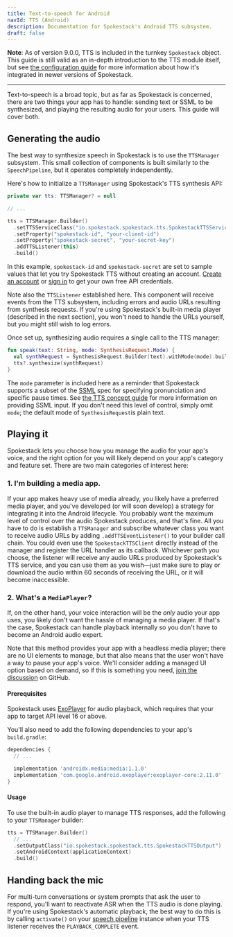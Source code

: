```yaml
---
title: Text-to-speech for Android
navId: TTS (Android)
description: Documentation for Spokestack's Android TTS subsystem.
draft: false
---
```


**Note**: As of version 9.0.0, TTS is included in the turnkey `Spokestack` object. This guide is still valid as an in-depth introduction to the TTS module itself, but see [the configuration guide](turnkey-configuration) for more information about how it's integrated in newer versions of Spokestack.

---

Text-to-speech is a broad topic, but as far as Spokestack is concerned, there are two things your app has to handle: sending text or SSML to be synthesized, and playing the resulting audio for your users. This guide will cover both.

## Generating the audio

The best way to synthesize speech in Spokestack is to use the `TTSManager` subsystem. This small collection of components is built similarly to the `SpeechPipeline`, but it operates completely independently.

Here's how to initialize a `TTSManager` using Spokestack's TTS synthesis API:

```kotlin
private var tts: TTSManager? = null

// ...

tts = TTSManager.Builder()
  .setTTSServiceClass("io.spokestack.spokestack.tts.SpokestackTTSService")
  .setProperty("spokestack-id", "your-client-id")
  .setProperty("spokestack-secret", "your-secret-key")
  .addTTSListener(this)
  .build()
```

In this example, `spokestack-id` and `spokestack-secret` are set to sample values that let you try Spokestack TTS without creating an account. [Create an account](/account/create) or [sign in](/account/login) to get your own free API credentials.

Note also the `TTSListener` established here. This component will receive events from the TTS subsystem, including errors and audio URLs resulting from synthesis requests. If you're using Spokestack's built-in media player (described in the next section), you won't need to handle the URLs yourself, but you might still wish to log errors.

Once set up, synthesizing audio requires a single call to the TTS manager:

```kotlin
fun speak(text: String, mode: SynthesisRequest.Mode) {
  val synthRequest = SynthesisRequest.Builder(text).withMode(mode).build()
  tts?.synthesize(synthRequest)
}
```

The `mode` parameter is included here as a reminder that Spokestack supports a subset of the [SSML](https://www.w3.org/TR/speech-synthesis11) spec for specifying pronunciation and specific pause times. See [the TTS concept guide](/docs/Concepts/tts) for more information on providing SSML input. If you don't need this level of control, simply omit `mode`; the default mode of `SynthesisRequest`is plain text.

## Playing it

Spokestack lets you choose how you manage the audio for your app's voice, and the right option for you will likely depend on your app's category and feature set. There are two main categories of interest here:

### 1. I'm building a media app.

If your app makes heavy use of media already, you likely have a preferred media player, and you've developed (or will soon develop) a strategy for integrating it into the Android lifecycle. You probably want the maximum level of control over the audio Spokestack produces, and that's fine. All you have to do is establish a `TTSManager` and subscribe whatever class you want to receive audio URLs by adding `.addTTSEventListener()` to your builder call chain. You could even use the `SpokestackTTSClient` directly instead of the manager and register the URL handler as its callback. Whichever path you choose, the listener will receive any audio URLs produced by Spokestack's TTS service, and you can use them as you wish—just make sure to play or download the audio within 60 seconds of receiving the URL, or it will become inaccessible.

### 2. What's a `MediaPlayer`?

If, on the other hand, your voice interaction will be the _only_ audio your app uses, you likely don't want the hassle of managing a media player. If that's the case, Spokestack can handle playback internally so you don't have to become an Android audio expert.

Note that this method provides your app with a headless media player; there are no UI elements to manage, but that also means that the user won't have a way to pause your app's voice. We'll consider adding a managed UI option based on demand, so if this is something you need, [join the discussion](https://github.com/spokestack/spokestack-android) on GitHub.

#### Prerequisites

Spokestack uses [ExoPlayer](https://exoplayer.dev/) for audio playback, which requires that your app to target API level 16 or above.

You'll also need to add the following dependencies to your app's `build.gradle`:

```groovy
dependencies {
  // ...

  implementation 'androidx.media:media:1.1.0'
  implementation 'com.google.android.exoplayer:exoplayer-core:2.11.0'
}
```

#### Usage

To use the built-in audio player to manage TTS responses, add the following to your `TTSManager` builder:

```kotlin
tts = TTSManager.Builder()
  // ...
  .setOutputClass("io.spokestack.spokestack.tts.SpokestackTTSOutput")
  .setAndroidContext(applicationContext)
  .build()
```

## Handing back the mic

For multi-turn conversations or system prompts that ask the user to respond, you'll want to reactivate ASR when the TTS audio is done playing. If you're using Spokestack's automatic playback, the best way to do this is by calling `activate()` on your [speech pipeline](speech-pipeline) instance when your TTS listener receives the `PLAYBACK_COMPLETE` event.
